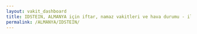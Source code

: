 ```yaml
---
layout: vakit_dashboard
title: IDSTEIN, ALMANYA için iftar, namaz vakitleri ve hava durumu - ilçe/eyalet seç
permalink: /ALMANYA/IDSTEIN/
---
```


<script type="text/javascript">
  var GLOBAL_COUNTRY = 'ALMANYA';
  var GLOBAL_CITY = 'IDSTEIN';
  var GLOBAL_STATE = '';
  var lat = 72;
  var lon = 21;
</script>

